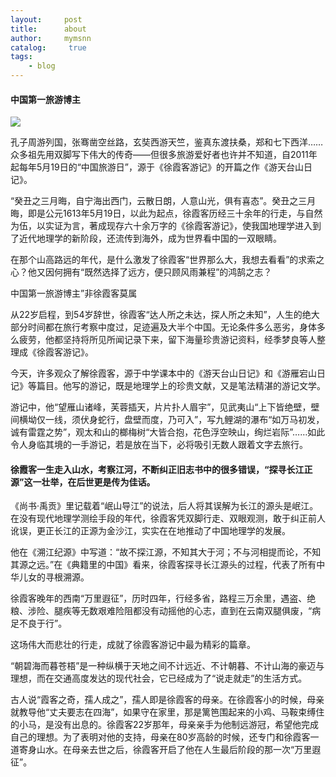 ```yaml
---
layout:     post
title:      about
author:     mymsnn
catalog: 	 true
tags:
    - blog
---
```

#### 中国第一旅游博主

![](https://pic.imgdb.cn/item/66a79b88d9c307b7e93806ed.jpg)

孔子周游列国，张骞凿空丝路，玄奘西游天竺，鉴真东渡扶桑，郑和七下西洋……众多祖先用双脚写下伟大的传奇——但很多旅游爱好者也许并不知道，自2011年起每年5月19日的“中国旅游日”，源于《徐霞客游记》的开篇之作《游天台山日记》。

“癸丑之三月晦，自宁海出西门，云散日朗，人意山光，俱有喜态”。癸丑之三月晦，即是公元1613年5月19日，以此为起点，徐霞客历经三十余年的行走，与自然为伍，以实证为言，著成现存六十余万字的《徐霞客游记》，使我国地理学进入到了近代地理学的新阶段，还流传到海外，成为世界看中国的一双眼睛。

在那个山高路远的年代，是什么激发了徐霞客“世界那么大，我想去看看”的求索之心？他又因何拥有“既然选择了远方，便只顾风雨兼程”的鸿鹄之志？

中国第一旅游博主”非徐霞客莫属

从22岁启程，到54岁辞世，徐霞客“达人所之未达，探人所之未知”，人生的绝大部分时间都在旅行考察中度过，足迹遍及大半个中国。无论条件多么恶劣，身体多么疲劳，他都坚持将所见所闻记录下来，留下海量珍贵游记资料，经季梦良等人整理成《徐霞客游记》。

今天，许多观众了解徐霞客，源于中学课本中的《游天台山日记》和《游雁宕山日记》等篇目。他写的游记，既是地理学上的珍贵文献，又是笔法精湛的游记文学。

游记中，他“望雁山诸峰，芙蓉插天，片片扑人眉宇”，见武夷山“上下皆绝壁，壁间横坳仅一线，须伏身蛇行，盘壁而度，乃可入”，写九鲤湖的瀑布“如万马初发，诚有雷霆之势”，观太和山的榔梅树“大皆合抱，花色浮空映山，绚烂岩际”……如此令人身临其境的一手游记，若是放在当下，必将吸引无数人跟着文字去旅行。


#### 徐霞客一生走入山水，考察江河，不断纠正旧志书中的很多错误，“探寻长江正源”这一壮举，在后世更是传为佳话。

《尚书·禹贡》里记载着“岷山导江”的说法，后人将其误解为长江的源头是岷江。在没有现代地理学测绘手段的年代，徐霞客凭双脚行走、双眼观测，敢于纠正前人讹误，更正长江的正源为金沙江，实实在在地推动了中国地理学的发展。

他在《溯江纪源》中写道：“故不探江源，不知其大于河；不与河相提而论，不知其源之远。”在《典籍里的中国》看来，徐霞客探寻长江源头的过程，代表了所有中华儿女的寻根溯源。

徐霞客晚年的西南“万里遐征”，历时四年，行经多省，路程三万余里，遇盗、绝粮、涉险、腿疾等无数艰难险阻都没有动摇他的心志，直到在云南双腿俱废，“病足不良于行”。

这场伟大而悲壮的行走，成就了徐霞客游记中最为精彩的篇章。

“朝碧海而暮苍梧”是一种纵横于天地之间不计远近、不计朝暮、不计山海的豪迈与理想，而在交通高度发达的现代社会，它已经成为了“说走就走”的生活方式。

古人说“霞客之奇，孺人成之”，孺人即是徐霞客的母亲。在徐霞客小的时候，母亲就教导他“丈夫要志在四海”，如果守在家里，那是篱笆围起来的小鸡、马鞍束缚住的小马，是没有出息的。徐霞客22岁那年，母亲亲手为他制远游冠，希望他完成自己的理想。为了表明对他的支持，母亲在80岁高龄的时候，还专门和徐霞客一道寄身山水。在母亲去世之后，徐霞客开启了他在人生最后阶段的那一次“万里遐征”。



